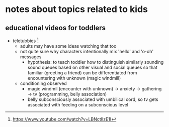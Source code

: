 # notes about topics related to kids


## educational videos for toddlers

- teletubbies [^1]
  - adults may have some ideas watching that too
  - not quite sure why characters intentionally mix 'hello' and 'o-oh' messages
    - hypothesis: to teach toddler how to distinguish similarly sounding sound queues based on 
        other visual and social queues so that familiar (greeting a friend) can be differentiated 
        from encountering with unknown (magic windmill)
  - conditioning observed
    - magic windmil (encounter with unknown) -> anxiety -> gathering -> tv (programming, belly association)
    - belly subconsciously associated with umbilical cord, so tv gets associated with feeding on a subconscious level


[^1]: https://www.youtube.com/watch?v=LBNctIlzE1I

